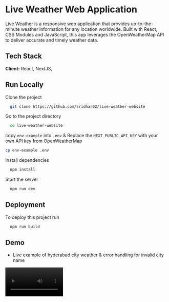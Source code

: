 
# Live Weather Web Application

Live Weather is a responsive web application that provides up-to-the-minute weather information for any location worldwide. Built with React, CSS Modules and JavaScript, this app leverages the OpenWeatherMap API to deliver accurate and timely weather data.

## Tech Stack

**Client:** React, NextJS,


## Run Locally

Clone the project

```bash
  git clone https://github.com/sridhar02/live-weather-website
```

Go to the project directory

```bash
  cd live-weather-website
```

copy `env-example` into `.env` & Replace the `NEXT_PUBLIC_API_KEY` with your own API key from OpenWeatherMap

```bash
cp env-example .env
```

Install dependencies

```bash
  npm install
```

Start the server

```bash
  npm run dev
```


## Deployment

To deploy this project run

```bash
  npm run build
```


## Demo

- Live example of hyderabad city weather & error handling for invalid city name

<video src='./demo.mp4' width=180/>



## Authors

- [@sridhar02](https://github.com/sridhar02)


## License

[MIT](https://choosealicense.com/licenses/mit/)


